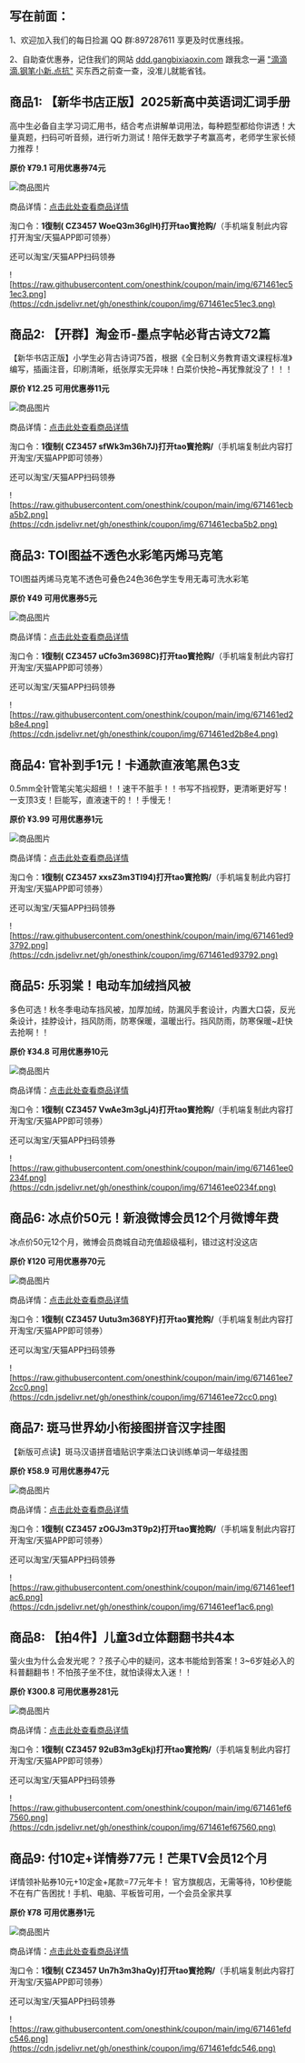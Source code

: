 ## 写在前面：

1、欢迎加入我们的每日捡漏 QQ 群:897287611 享更及时优惠线报。

2、自助查优惠券，记住我们的网站 [ddd.gangbixiaoxin.com](https://ddd.gangbixiaoxin.com) 跟我念一遍 ["滴滴滴.钢笔小新.点抗"](https://ddd.gangbixiaoxin.com) 买东西之前查一查，没准儿就能省钱。

## 商品1: 【新华书店正版】2025新高中英语词汇词手册

高中生必备自主学习词汇用书，结合考点讲解单词用法，每种题型都给你讲透！大量真题，扫码可听音频，进行听力测试！陪伴无数学子考赢高考，老师学生家长倾力推荐！

**原价 ¥79.1 可用优惠券74元**

![商品图片](https://img.alicdn.com/imgextra/i2/3965224896/O1CN01ANt8Vg1m2Q8ZZ7URG_!!3965224896.jpg)

商品详情：[点击此处查看商品详情](https://s.click.taobao.com/t?e=m%3D2%26s%3DODGg%2B6VCmMZw4vFB6t2Z2ueEDrYVVa64yK8Cckff7TVRAdhuF14FMX9Ukj4Fd%2FRSJ1gyddu7kN%2FWbLW7uhxyboGvCrJWHk1%2FTyVl44vrPmd3miNKHWpinpVm%2FOAUUFw71qrpxiwMoCNxc1AtbZGVS%2FUio%2BXME17xJy0w5OgHL%2FLNEPXytV9ALoS4zvCRUrquhl0bDI17EEcQ6Zf0gYPjy3xvLBRSfQgtyMrCGHkWIUVup25mPOJrjnRHXLhlskoGYbEiknkvkisbkJ5QxPS2Ci%2FKfJmqgrYAfWsUjZoD5RCA5c0ajPbGpeZtF%2BiPfiG1Dseal0NfMDXJpWvVCAyWdKJn5AyUbPoV&amp;union_lens=lensId:TAPI@1729389010@216606ac_12dc_192a79e1e23_5c08@01)

淘口令：**1復制( CZ3457 WoeQ3m36glH)打开tao寳抢购/**（手机端复制此内容打开淘宝/天猫APP即可领券）</p>

还可以淘宝/天猫APP扫码领券

![https://raw.githubusercontent.com/onesthink/coupon/main/img/671461ec51ec3.png](https://cdn.jsdelivr.net/gh/onesthink/coupon/img/671461ec51ec3.png)

## 商品2: 【开群】淘金币-墨点字帖必背古诗文72篇

【新华书店正版】小学生必背古诗词75首，根据《全日制义务教育语文课程标准》编写，插画注音，印刷清晰，纸张厚实无异味！白菜价快抢~再犹豫就没了！！！

**原价 ¥12.25 可用优惠券11元**

![商品图片](https://img.alicdn.com/i1/2208377286554/O1CN01797o7F1yHmobNbob9_!!2208377286554.jpg)

商品详情：[点击此处查看商品详情](https://s.click.taobao.com/t?e=m%3D2%26s%3DYQ%2FzmCOobodw4vFB6t2Z2ueEDrYVVa64yK8Cckff7TVRAdhuF14FMX9Ukj4Fd%2FRS8sviUM61dt3WbLW7uhxyboGvCrJWHk1%2FTyVl44vrPmd3miNKHWpinpVm%2FOAUUFw71qrpxiwMoCNxc1AtbZGVS7lY6CD1NsQ0dpEfASVTQHbNEPXytV9ALoS4zvCRUrquSRMika4nOFQ4vjJgROBRhJLL5TG%2FxWjtIwGYMVp1lv%2FHT51IKahRZ9PCQi7XhyVFr%2FC6VrmmUOhTU1UpnLcQJ9kYvQZuIwx3oGeIQL4Fi9GBYS80I9yWOtwIgEoofADMhgcbUccTft%2B228n1ngbVmA%3D%3D&amp;union_lens=lensId:TAPI@1729389012@213def39_129e_192a79e24dc_964a@01)

淘口令：**1復制( CZ3457 sfWk3m36h7J)打开tao寳抢购/**（手机端复制此内容打开淘宝/天猫APP即可领券）</p>

还可以淘宝/天猫APP扫码领券

![https://raw.githubusercontent.com/onesthink/coupon/main/img/671461ecba5b2.png](https://cdn.jsdelivr.net/gh/onesthink/coupon/img/671461ecba5b2.png)

## 商品3: TOI图益不透色水彩笔丙烯马克笔

TOI图益丙烯马克笔不透色可叠色24色36色学生专用无毒可洗水彩笔

**原价 ¥49 可用优惠券5元**

![商品图片](https://img.alicdn.com/bao/uploaded/i2/6000000007858/O1CN01SrtynE27v1Hax9kM4_!!6000000007858-0-sm.jpg)

商品详情：[点击此处查看商品详情](https://s.click.taobao.com/t?e=m%3D2%26s%3DBgZw0H44e7Jw4vFB6t2Z2ueEDrYVVa64yK8Cckff7TVRAdhuF14FMX9Ukj4Fd%2FRSxq3IhSJN6GTWbLW7uhxyboGvCrJWHk1%2FTyVl44vrPmd3miNKHWpinpVm%2FOAUUFw71qrpxiwMoCNxc1AtbZGVSz1as9dE8xRAUY7hrUMeysSMHuv7RoNv0Q0jFsbsQ7KWrL9YKCWEMXOFFODyJQbgFCRn4eRWWZkFR%2Bcx1DFbeySIcom%2BRRGPWgFHurD5skV%2BlbRMz6GTKAYZjQKfJ2UQf03O4wtQ3K90XXhKrcBJdMw%2FgDm3xUMw1Zamn4RERpA6X0%2B3obhRTo5xKmPmpIKZsA%3D%3D&amp;union_lens=lensId:TAPI@1729389014@212b46e6_12b1_192a79e2c72_1995@01)

淘口令：**1復制( CZ3457 uCfo3m3698C)打开tao寳抢购/**（手机端复制此内容打开淘宝/天猫APP即可领券）</p>

还可以淘宝/天猫APP扫码领券

![https://raw.githubusercontent.com/onesthink/coupon/main/img/671461ed2b8e4.png](https://cdn.jsdelivr.net/gh/onesthink/coupon/img/671461ed2b8e4.png)

## 商品4: 官补到手1元！卡通款直液笔黑色3支

0.5mm全针管笔尖笔尖超细！！速干不脏手！！书写不挡视野，更清晰更好写！一支顶3支！巨能写，直液速干的！！手慢无！

**原价 ¥3.99 可用优惠券1元**

![商品图片](https://img.alicdn.com/i1/3937219703/O1CN01LUI7jh2LY21KwLRcQ_!!3937219703-0-C2M.jpg)

商品详情：[点击此处查看商品详情](https://s.click.taobao.com/t?e=m%3D2%26s%3DFRFA3CKuqudw4vFB6t2Z2ueEDrYVVa64yK8Cckff7TVRAdhuF14FMX9Ukj4Fd%2FRS1aH1Hk3GeOjWbLW7uhxyboGvCrJWHk1%2FTyVl44vrPmd3miNKHWpinpVm%2FOAUUFw71qrpxiwMoCNxc1AtbZGVSxgF69aVnJe8X85933pRetALZMqoQW%2BfuKGzo1lVxIioWlt%2BuEGNF36QB4o1E3CmuzRG4%2F8O9XEbveOZ0qdoGRmsoAqufs3bb6EzMBG1YjruZFjmpHqQI7U4%2BfirBrx7mM7AMx9cWAx%2BEiM%2FlSG%2FbZR6FjesR6nUFo9icw25x59JU1NVKZy3ECfGDF1NzTQoPw%3D%3D&amp;umpChannel=tblmqdyh&amp;u_channel=tblmqdyh&amp;union_lens=lensId:TAPI@1729389016@213dab6b_12f4_192a79e350b_557b@01)

淘口令：**1復制( CZ3457 xxsZ3m3TI94)打开tao寳抢购/**（手机端复制此内容打开淘宝/天猫APP即可领券）</p>

还可以淘宝/天猫APP扫码领券

![https://raw.githubusercontent.com/onesthink/coupon/main/img/671461ed93792.png](https://cdn.jsdelivr.net/gh/onesthink/coupon/img/671461ed93792.png)

## 商品5: 乐羽棠！电动车加绒挡风被

多色可选！秋冬季电动车挡风被，加厚加绒，防漏风手套设计，内置大口袋，反光条设计，挂脖设计，挡风防雨，防寒保暖，温暖出行。挡风防雨，防寒保暖~赶快去抢啊！！

**原价 ¥34.8 可用优惠券10元**

![商品图片](https://img.alicdn.com/imgextra/i2/2211969198277/O1CN0196hfnP2B0uw3crNBc_!!2211969198277.jpg)

商品详情：[点击此处查看商品详情](https://s.click.taobao.com/t?e=m%3D2%26s%3DReYuER5a9edw4vFB6t2Z2ueEDrYVVa64yK8Cckff7TVRAdhuF14FMR6kK18tYRMPJ1gyddu7kN%2FWbLW7uhxyboGvCrJWHk1%2FTyVl44vrPmd3miNKHWpinpVm%2FOAUUFw71qrpxiwMoCNxc1AtbZGVSyhGXfS23562NYvJCMMIh3jNEPXytV9ALoS4zvCRUrqu9Em%2BugrRZr8xmdxDRJwSoVIJAWixciAstVciaj5vjW5AwXYmJRaLCtX%2F4HuAenzCE6vmSqajM58bkJ5QxPS2Ci%2FKfJmqgrYAfWsUjZoD5RCGkdHCm%2FgIktDQBpux7aYCDseal0NfMDXJpWvVCAyWdKJn5AyUbPoV&amp;union_lens=lensId:TAPI@1729389020@212c5cbd_12ab_192a79e46b3_ceb0@01)

淘口令：**1復制( CZ3457 VwAe3m3gLj4)打开tao寳抢购/**（手机端复制此内容打开淘宝/天猫APP即可领券）</p>

还可以淘宝/天猫APP扫码领券

![https://raw.githubusercontent.com/onesthink/coupon/main/img/671461ee0234f.png](https://cdn.jsdelivr.net/gh/onesthink/coupon/img/671461ee0234f.png)

## 商品6: 冰点价50元！新浪微博会员12个月微博年费

冰点价50元12个月，微博会员商城自动充值超级福利，错过这村没这店

**原价 ¥120 可用优惠券70元**

![商品图片](https://img.alicdn.com/imgextra/i1/805604856/O1CN01oDTJb21lk6IJ1Do1t_!!805604856.jpg)

商品详情：[点击此处查看商品详情](https://s.click.taobao.com/t?e=m%3D2%26s%3D60gkkSeF7n9w4vFB6t2Z2ueEDrYVVa64yK8Cckff7TVRAdhuF14FMR6kK18tYRMP1aH1Hk3GeOjWbLW7uhxyboGvCrJWHk1%2FTyVl44vrPmd3miNKHWpinpVm%2FOAUUFw71qrpxiwMoCNxc1AtbZGVS9IM6D5FjugsRH%2BGkmMGn4ELZMqoQW%2BfuKGzo1lVxIioakp8dBb9FiwDJtFKgunbriWWWmNRDCJ6oLqUCi6OKulryrb8W56IPlPpz46%2FfPwgwzzMEQiiMytVkSKsL%2FKbNdOG7fwodBwm1GvfJm8bP0ymMWN3tu951OvHf%2B6fTy7P5VW3ZIoyEDvGDmntuH4VtA%3D%3D&amp;union_lens=lensId:TAPI@1729389026@213dab6b_12f4_192a79e5c36_57b1@01)

淘口令：**1復制( CZ3457 Uutu3m368YF)打开tao寳抢购/**（手机端复制此内容打开淘宝/天猫APP即可领券）</p>

还可以淘宝/天猫APP扫码领券

![https://raw.githubusercontent.com/onesthink/coupon/main/img/671461ee72cc0.png](https://cdn.jsdelivr.net/gh/onesthink/coupon/img/671461ee72cc0.png)

## 商品7: 斑马世界幼小衔接图拼音汉字挂图

【新版可点读】斑马汉语拼音墙贴识字乘法口诀训练单词一年级挂图

**原价 ¥58.9 可用优惠券47元**

![商品图片](https://img.alicdn.com/bao/uploaded/i4/2208411622404/O1CN01YmVDBy1Td52mtQJc3_!!0-item_pic.jpg)

商品详情：[点击此处查看商品详情](https://s.click.taobao.com/t?e=m%3D2%26s%3Dejaaws2x12xw4vFB6t2Z2ueEDrYVVa64yK8Cckff7TVRAdhuF14FMR7a89ffjQN5J1gyddu7kN%2FWbLW7uhxyboGvCrJWHk1%2FTyVl44vrPmd3miNKHWpinpVm%2FOAUUFw71qrpxiwMoCNxc1AtbZGVS4eLGBv4%2Ba3DjbOBwHf7Lh7NEPXytV9ALoS4zvCRUrqu9Em%2BugrRZr%2FkQ1tiB7nX9JuYXS8dRpwmyJ%2By%2F79fTeGXg7T79z7jqoO%2F42WcxiqFroMihGRcNIQbkJ5QxPS2Ci%2FKfJmqgrYAfWsUjZoD5RAmf4hphGd2QBsNyUrh9AvjDseal0NfMDXJpWvVCAyWdKJn5AyUbPoV&amp;union_lens=lensId:TAPI@1729389030@213f315e_12cd_192a79e6d20_8854@01)

淘口令：**1復制( CZ3457 zOGJ3m3T9p2)打开tao寳抢购/**（手机端复制此内容打开淘宝/天猫APP即可领券）</p>

还可以淘宝/天猫APP扫码领券

![https://raw.githubusercontent.com/onesthink/coupon/main/img/671461eef1ac6.png](https://cdn.jsdelivr.net/gh/onesthink/coupon/img/671461eef1ac6.png)

## 商品8: 【拍4件】儿童3d立体翻翻书共4本

萤火虫为什么会发光呢？？孩子心中的疑问，这本书能给到答案！3~6岁娃必入的科普翻翻书！不怕孩子坐不住，就怕读得太入迷！！

**原价 ¥300.8 可用优惠券281元**

![商品图片](https://img.alicdn.com/imgextra/i2/1015383959/O1CN01WZ4qCb1f7Gz5uiz3x_!!1015383959.png)

商品详情：[点击此处查看商品详情](https://s.click.taobao.com/t?e=m%3D2%26s%3DC8783Gt24GBw4vFB6t2Z2ueEDrYVVa64yK8Cckff7TVRAdhuF14FMR7a89ffjQN5xq3IhSJN6GTWbLW7uhxyboGvCrJWHk1%2FTyVl44vrPmd3miNKHWpinpVm%2FOAUUFw71qrpxiwMoCNxc1AtbZGVS%2BSnKXUZAPFqCQ0Bsg7O%2BlgLZMqoQW%2BfuKGzo1lVxIiopHXmMESWPnUExURrepdot3n4IfFdUqF0kew5yF6QtPSSNXIUTx9AA777x%2BC9PbrEoBmoF9%2BUWJ04%2BfirBrx7mM7AMx9cWAx%2BEiM%2FlSG%2FbZQIyBqRaPuwyGfycrawTvVDU1NVKZy3ECfGDF1NzTQoPw%3D%3D&amp;union_lens=lensId:TAPI@1729389034@21508c4e_12de_192a79e7cb0_c67b@01)

淘口令：**1復制( CZ3457 92uB3m3gEkj)打开tao寳抢购/**（手机端复制此内容打开淘宝/天猫APP即可领券）</p>

还可以淘宝/天猫APP扫码领券

![https://raw.githubusercontent.com/onesthink/coupon/main/img/671461ef67560.png](https://cdn.jsdelivr.net/gh/onesthink/coupon/img/671461ef67560.png)

## 商品9: 付10定+详情券77元！芒果TV会员12个月

详情领补贴券10元+10定金+尾款=77元年卡！
官方旗舰店，无需等待，10秒便能不在有广告困扰！手机、电脑、平板皆可用，一个会员全家共享

**原价 ¥78 可用优惠券1元**

![商品图片](https://img.alicdn.com/imgextra/i2/805604856/O1CN01U1NsBy1lk6IHbaoNF_!!805604856.jpg)

商品详情：[点击此处查看商品详情](https://s.click.taobao.com/t?e=m%3D2%26s%3DQvD%2BUf3r9khw4vFB6t2Z2ueEDrYVVa64yK8Cckff7TVRAdhuF14FMR7a89ffjQN55x%2BIUlGKNpXWbLW7uhxyboGvCrJWHk1%2FTyVl44vrPmd3miNKHWpinpVm%2FOAUUFw71qrpxiwMoCNxc1AtbZGVS%2B8H9QNzMdbw8%2B5m9K1Dpe4LZMqoQW%2BfuKGzo1lVxIioAmUkfD1u9iHyHOYRSbJmRAl%2BDXp7%2FSOEgE5RBek286Vd5OhCgAChuxliy%2Be3GspPneUjzDPbE%2Fs4%2BfirBrx7mM7AMx9cWAx%2BEiM%2FlSG%2FbZSHVPPG%2FeyiL%2BcJTgXAS%2FIRU1NVKZy3ECfGDF1NzTQoPw%3D%3D&amp;union_lens=lensId:TAPI@1729389035@2104cb7d_12f8_192a79e81d0_53b3@01)

淘口令：**1復制( CZ3457 Un7h3m3haQy)打开tao寳抢购/**（手机端复制此内容打开淘宝/天猫APP即可领券）</p>

还可以淘宝/天猫APP扫码领券

![https://raw.githubusercontent.com/onesthink/coupon/main/img/671461efdc546.png](https://cdn.jsdelivr.net/gh/onesthink/coupon/img/671461efdc546.png)

